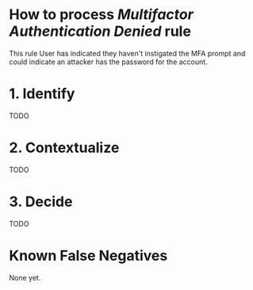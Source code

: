 # How to process *Multifactor Authentication Denied* rule
This rule User has indicated they haven't instigated the MFA prompt and could indicate an attacker has the password for the account.

# 1. Identify
TODO

# 2. Contextualize
TODO

# 3. Decide
TODO

# Known False Negatives
None yet.
